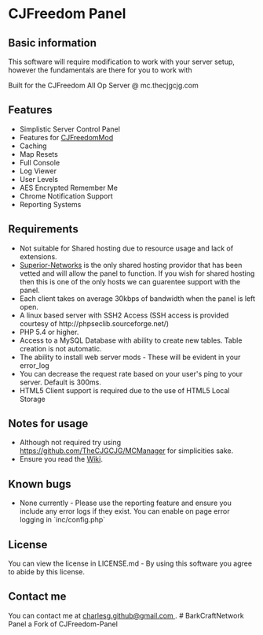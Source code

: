 <h1>CJFreedom Panel</h1>
<h2>Basic information</h2>
<p>This software will require modification to work with your server setup, however the fundamentals are there for you to work with</p>
<p>Built for the CJFreedom All Op Server @ mc.thecjgcjg.com</p>

<h2>Features</h2>
<p>
<ul>
<li>Simplistic Server Control Panel</li>
<li>Features for <a href="https://bitbucket.org/cjfreedomdevteam/cjfreedommod/issues?status=new&status=open">CJFreedomMod</a></li>
<li>Caching</li>
<li>Map Resets</li>
<li>Full Console</li>
<li>Log Viewer</li>
<li>User Levels</li>
<li>AES Encrypted Remember Me</li>
<li>Chrome Notification Support</li>
<li>Reporting Systems</li>
</ul>
</p>

<h2>Requirements</h2>
<p>
<ul>
<li>Not suitable for Shared hosting due to resource usage and lack of extensions.</li>
<li><a href="https://www.superior-networks.com">Superior-Networks</a> is the only shared hosting providor that has been vetted and will allow the panel to function. If you wish for shared hosting then this is one of the only hosts we can guarentee support with the panel.
<li>Each client takes on average 30kbps of bandwidth when the panel is left open.</li>
<li>A linux based server with SSH2 Access (SSH access is provided courtesy of http://phpseclib.sourceforge.net/)</li>
<li>PHP 5.4 or higher.</li>
<li>Access to a MySQL Database with ability to create new tables. Table creation is not automatic.</li>
<li>The ability to install web server mods - These will be evident in your error_log</li>
<li>You can decrease the request rate based on your user's ping to your server. Default is 300ms.</li>
<li>HTML5 Client support is required due to the use of HTML5 Local Storage</li>
</ul>
</p>

<h2>Notes for usage</h2>
<ul>
<li>Although not required try using <a href="https://github.com/TheCJGCJG/MCManager">https://github.com/TheCJGCJG/MCManager</a> for simplicities sake.</li>
<li>Ensure you read the <a href="https://github.com/TheCJGCJG/CJFreedom-Panel/wiki">Wiki</a>.
</ul>

<h2>Known bugs</h2>
<ul>
<li>None currently - Please use the reporting feature and ensure you include any error logs if they exist. You can enable on page error logging in `inc/config.php` </li>
</ul>

<h2>License</h2>
<p>You can view the license in LICENSE.md - By using this software you agree to abide by this license.</p>

<h2>Contact me</h2>
You can contact me at <a href="mailto:charlesg.github@gmail.com ">charlesg.github@gmail.com </a>.
# BarkCraftNetwork Panel 
a Fork of CJFreedom-Panel 
